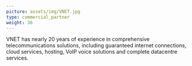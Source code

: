 ```yaml
---
picture: assets/img/VNET.jpg
type: commercial_partner
weight: 36
---
```


VNET has nearly 20 years of experience in comprehensive telecommunications solutions, including guaranteed internet connections, cloud services, hosting, VoIP voice solutions and complete datacentre services.